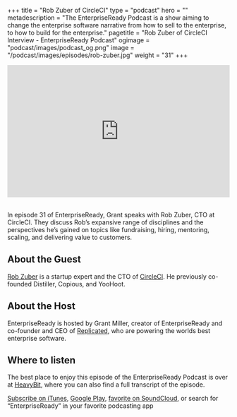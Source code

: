 +++
title = "Rob Zuber of CircleCI"
type = "podcast"
hero = ""
metadescription = "The EnterpriseReady Podcast is a show aiming to change the enterprise software narrative from how to sell to the enterprise, to how to build for the enterprise."
pagetitle = "Rob Zuber of CircleCI Interview - EnterpriseReady Podcast"
ogimage = "podcast/images/podcast_og.png"
image = "/podcast/images/episodes/rob-zuber.jpg"
weight = "31"
+++

<iframe width="100%" height="300" scrolling="no" frameborder="no" allow="autoplay" src="https://w.soundcloud.com/player/?url=https%3A//api.soundcloud.com/tracks/859749007&color=%23ff5500&auto_play=false&hide_related=false&show_comments=true&show_user=true&show_reposts=false&show_teaser=true&visual=true"></iframe>

\
In episode 31 of EnterpriseReady, Grant speaks with Rob Zuber, CTO at CircleCI. They discuss Rob’s expansive range of disciplines and the perspectives he’s gained on topics like fundraising, hiring, mentoring, scaling, and delivering value to customers.

## About the Guest 

[Rob Zuber](https://twitter.com/z00b) is a startup expert and the CTO of [CircleCI](https://circleci.com/). He previously co-founded Distiller, Copious, and YooHoot.

## About the Host

EnterpriseReady is hosted by Grant Miller, creator of EnterpriseReady and co-founder and CEO of [Replicated](https://www.replicated.com), who are powering the worlds best enterprise software.

## Where to listen

The best place to enjoy this episode of the EnterpriseReady Podcast is over at [HeavyBit](https://www.heavybit.com/library/podcasts/enterpriseready/ep-31-monoliths-and-microservices-with-rob-zuber-of-circleci/), where you can also find a full transcript of the episode.

[Subscribe on iTunes](https://podcasts.apple.com/us/podcast/enterpriseready/id1437951282), [Google Play](https://play.google.com/music/listen?u=0#/ps/Iq3uifjva44tdvm2orhu4apvjtu), [favorite on SoundCloud](https://soundcloud.com/heavybit/sets/enterpriseready), or search for “EnterpriseReady” in your favorite podcasting app
